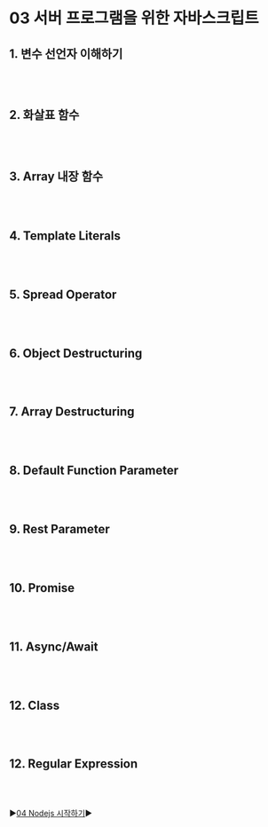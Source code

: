 # 03 서버 프로그램을 위한 자바스크립트

## 1. 변수 선언자 이해하기

<br/>
<br/>

## 2. 화살표 함수

<br/>
<br/>

## 3. Array 내장 함수

<br/>
<br/>

## 4. Template Literals

<br/>
<br/>

## 5. Spread Operator

<br/>
<br/>

## 6. Object Destructuring

<br/>
<br/>

## 7. Array Destructuring

<br/>
<br/>

## 8. Default Function Parameter

<br/>
<br/>

## 9. Rest Parameter

<br/>
<br/>

## 10. Promise

<br/>
<br/>

## 11. Async/Await

<br/>
<br/>

## 12. Class

<br/>
<br/>

## 12. Regular Expression

<br/>
<br/>

:arrow_forward:[04 Nodejs 시작하기](./04%20Nodejs%20%EC%8B%9C%EC%9E%91%ED%95%98%EA%B8%B0.md):arrow_forward:

